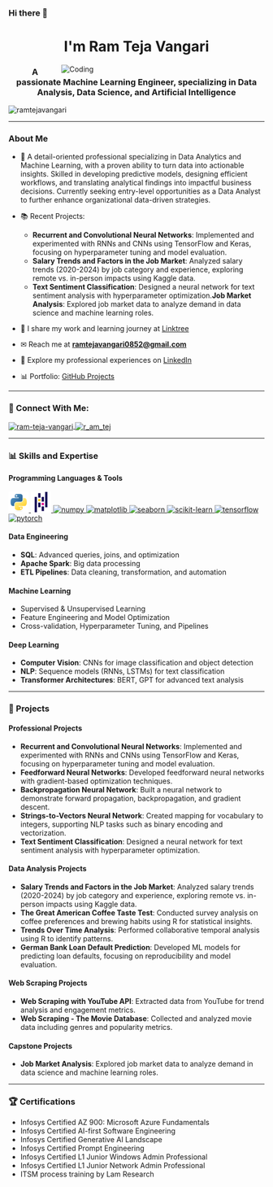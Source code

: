 ### Hi there 👋

<h1 align="center">I'm Ram Teja Vangari</h1>
<img align="right" alt="Coding" width="400" src="https://user-images.githubusercontent.com/74038190/212749447-bfb7e725-6987-49d9-ae85-2015e3e7cc41.gif">
<h3 align="center">A passionate Machine Learning Engineer, specializing in Data Analysis, Data Science, and Artificial Intelligence</h3>

<p align="left"> <img src="https://komarev.com/ghpvc/?username=ramtejavangari&label=Profile%20views&color=0e75b6&style=flat" alt="ramtejavangari" /> </p>

---

### About Me

- 🌱 A detail-oriented professional specializing in Data Analytics and Machine Learning, with a proven ability to turn data into actionable insights. Skilled in developing predictive models, designing efficient workflows, and translating analytical findings into impactful business decisions. Currently seeking entry-level opportunities as a Data Analyst to further enhance organizational data-driven strategies.

- 📚 Recent Projects:
  - **Recurrent and Convolutional Neural Networks**: Implemented and experimented with RNNs and CNNs using TensorFlow and Keras, focusing on hyperparameter tuning and model evaluation.
  - **Salary Trends and Factors in the Job Market**: Analyzed salary trends (2020-2024) by job category and experience, exploring remote vs. in-person impacts using Kaggle data.
  - **Text Sentiment Classification**: Designed a neural network for text sentiment analysis with hyperparameter optimization.**Job Market Analysis**: Explored job market data to analyze demand in data science and machine learning roles.

- 📝 I share my work and learning journey at [Linktree](https://linktr.ee/ramteja_vangari)

- ✉ Reach me at **ramtejavangari0852@gmail.com**

- 💼 Explore my professional experiences on [LinkedIn](https://www.linkedin.com/in/ram-teja-vangari-92442614a)

- 📊 Portfolio: [GitHub Projects](https://github.com/ramtejavangari)

---

### 🔗 Connect With Me:
<p align="left">
  <a href="https://linkedin.com/in/ram-teja-vangari" target="_blank">
    <img align="center" src="https://raw.githubusercontent.com/rahuldkjain/github-profile-readme-generator/master/src/images/icons/Social/linked-in-alt.svg" alt="ram-teja-vangari" height="30" width="40" />
  </a>
  <a href="https://instagram.com/r_am_tej" target="_blank">
    <img align="center" src="https://raw.githubusercontent.com/rahuldkjain/github-profile-readme-generator/master/src/images/icons/Social/instagram.svg" alt="r_am_tej" height="30" width="40" />
  </a>
</p>

---

### 📊 Skills and Expertise

#### Programming Languages & Tools

<p align="left">
  <a href="https://www.python.org" target="_blank"> <img src="https://raw.githubusercontent.com/devicons/devicon/master/icons/python/python-original.svg" alt="python" width="40" height="40" /> </a>
  <a href="https://pandas.pydata.org/" target="_blank"> <img src="https://raw.githubusercontent.com/devicons/devicon/2ae2a900d2f041da66e950e4d48052658d850630/icons/pandas/pandas-original.svg" alt="pandas" width="40" height="40" /> </a>
  <a href="https://numpy.org/" target="_blank"> <img src="https://upload.wikimedia.org/wikipedia/commons/3/31/NumPy_logo_2020.svg" alt="numpy" width="40" height="40" /> </a>
  <a href="https://matplotlib.org/" target="_blank"> <img src="https://matplotlib.org/_static/images/logo2.svg" alt="matplotlib" width="40" height="40" /> </a>
  <a href="https://seaborn.pydata.org/" target="_blank"> <img src="https://seaborn.pydata.org/_images/logo-mark-lightbg.svg" alt="seaborn" width="40" height="40" /> </a>
  <a href="https://scikit-learn.org/" target="_blank"> <img src="https://upload.wikimedia.org/wikipedia/commons/0/05/Scikit_learn_logo_small.svg" alt="scikit-learn" width="40" height="40" /> </a>
  <a href="https://tensorflow.org/" target="_blank"> <img src="https://www.vectorlogo.zone/logos/tensorflow/tensorflow-icon.svg" alt="tensorflow" width="40" height="40" /> </a>
  <a href="https://pytorch.org/" target="_blank"> <img src="https://www.vectorlogo.zone/logos/pytorch/pytorch-icon.svg" alt="pytorch" width="40" height="40" /> </a>
</p>

#### Data Engineering
- **SQL**: Advanced queries, joins, and optimization
- **Apache Spark**: Big data processing
- **ETL Pipelines**: Data cleaning, transformation, and automation

#### Machine Learning
- Supervised & Unsupervised Learning
- Feature Engineering and Model Optimization
- Cross-validation, Hyperparameter Tuning, and Pipelines

#### Deep Learning
- **Computer Vision**: CNNs for image classification and object detection
- **NLP**: Sequence models (RNNs, LSTMs) for text classification
- **Transformer Architectures**: BERT, GPT for advanced text analysis

---

### 🔄 Projects

#### Professional Projects

- **Recurrent and Convolutional Neural Networks**: Implemented and experimented with RNNs and CNNs using TensorFlow and Keras, focusing on hyperparameter tuning and model evaluation.
- **Feedforward Neural Networks**: Developed feedforward neural networks with gradient-based optimization techniques.
- **Backpropagation Neural Network**: Built a neural network to demonstrate forward propagation, backpropagation, and gradient descent.
- **Strings-to-Vectors Neural Network**: Created mapping for vocabulary to integers, supporting NLP tasks such as binary encoding and vectorization.
- **Text Sentiment Classification**: Designed a neural network for text sentiment analysis with hyperparameter optimization.

#### Data Analysis Projects

- **Salary Trends and Factors in the Job Market**: Analyzed salary trends (2020-2024) by job category and experience, exploring remote vs. in-person impacts using Kaggle data.
- **The Great American Coffee Taste Test**: Conducted survey analysis on coffee preferences and brewing habits using R for statistical insights.
- **Trends Over Time Analysis**: Performed collaborative temporal analysis using R to identify patterns.
- **German Bank Loan Default Prediction**: Developed ML models for predicting loan defaults, focusing on reproducibility and model evaluation.

#### Web Scraping Projects

- **Web Scraping with YouTube API**: Extracted data from YouTube for trend analysis and engagement metrics.
- **Web Scraping - The Movie Database**: Collected and analyzed movie data including genres and popularity metrics.

#### Capstone Projects

- **Job Market Analysis**: Explored job market data to analyze demand in data science and machine learning roles.

---

### 🏆 Certifications
- Infosys Certified AZ 900: Microsoft Azure Fundamentals
- Infosys Certified AI-first Software Engineering
- Infosys Certified Generative AI Landscape
- Infosys Certified Prompt Engineering
- Infosys Certified L1 Junior Windows Admin Professional
- Infosys Certified L1 Junior Network Admin Professional
- ITSM process training by Lam Research

